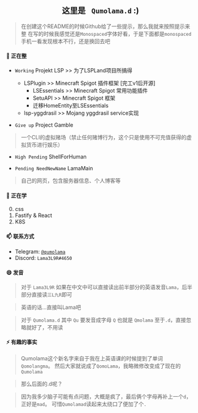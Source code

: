 <h2 align="center"> 这里是 <code> Qumolama.d</code> :)  </h1>

<!--
**Lama3L9R/Lama3L9R** is a ✨ _special_ ✨ repository because its `README.md` (this file) appears on your GitHub profile.

Here are some ideas to get you started:

- 🔭 I’m currently working on ...
- 🌱 I’m currently learning ...
- 👯 I’m looking to collaborate on ...
- 🤔 I’m looking for help with ...
- 💬 Ask me about ...
- 📫 How to reach me: ...
- 😄 Pronouns: ...
- ⚡ Fun fact: ...
-->

> 在创建这个README的时候Github给了一些提示，那么我就来按照提示来整
> 在写的时候我感觉还是`Monospaced`字体好看，于是下面都是`monospaced`
> 手机一看发现根本不行，还是换回去吧

#### 🔭 正在整


- `Working` Projekt LSP >> 为了LSPLand项目所搞得
  - LSPlugin >> Minecraft Spigot 插件框架 [完工v1后开源]
    - LSEssentials >> Minecraft Spigot 常用功能插件
    - SetuAPI >> Minecraft Spigot 框架
    - 迁移HomeEntity至LSEssentials
  - lsp-yggdrasil >> Mojang yggdrasil service实现

- `Give up` Project Gamble
>  一个CLI的虚拟赌场（禁止任何赌博行为，这个只是使用不可充值获得的虚拟货币进行娱乐）

- `High Pending` ShellForHuman
>  

- `Pending NeedNewName` LamaMain
> 自己的网页，包含服务器信息、个人博客等

#### 🌱 正在学

0. css
1. Fastify & React
3. K8S

#### 📫 联系方式

- Telegram: [`@qumolama`](https://t.me/qumolama)
- Discord: `Lama3L9R#4650`

#### 😄 发音
> 对于 `Lama3L9R` 如果在中文中可以直接读出前半部分的英语发音`Lama`，后半部分直接读`三L九R`即可

> 英语的话...直接叫Lama吧

> 对于 `Qumolama.d` 其中 `Qu` 要发音成字母 `Q` 也就是 `Qmolama` 至于`.d`，直接忽略就好了，不用读  

#### ⚡ 有趣的事实

> Qumolama这个新名字来自于我在上英语课的时候提到了单词`Qomolangma`。
> 然后大家就说成了`QomoLama`，我略微修改变成了现在的`Qumolama`

> 那么后面的.d呢？

> 因为我多少脑子可能有点问题，大概是疯了，最后俩个字母再补上一个`d`，正好是`mad`。
> 可惜`Qumolamad`读起来太绕口了便加了个`.`



